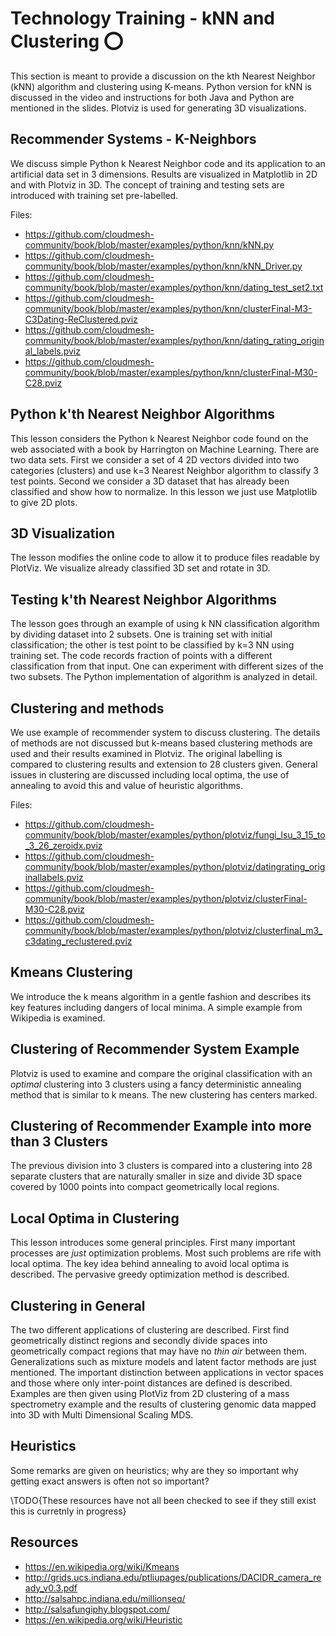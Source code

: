 # Technology Training - kNN and Clustering :o:

This section is meant to provide a discussion on the kth Nearest
Neighbor (kNN) algorithm and clustering using K-means. Python version
for kNN is discussed in the video and instructions for both Java and
Python are mentioned in the slides. Plotviz is used for generating 3D
visualizations.

## Recommender Systems - K-Neighbors

We discuss simple Python k Nearest Neighbor code and its application to
an artificial data set in 3 dimensions. Results are visualized in
Matplotlib in 2D and with Plotviz in 3D. The concept of training and
testing sets are introduced with training set pre-labelled.

Files:

- <https://github.com/cloudmesh-community/book/blob/master/examples/python/knn/kNN.py>
- <https://github.com/cloudmesh-community/book/blob/master/examples/python/knn/kNN_Driver.py>
- <https://github.com/cloudmesh-community/book/blob/master/examples/python/knn/dating_test_set2.txt>
- <https://github.com/cloudmesh-community/book/blob/master/examples/python/knn/clusterFinal-M3-C3Dating-ReClustered.pviz>
- <https://github.com/cloudmesh-community/book/blob/master/examples/python/knn/dating_rating_original_labels.pviz>
- <https://github.com/cloudmesh-community/book/blob/master/examples/python/knn/clusterFinal-M30-C28.pviz>

## Python k'th Nearest Neighbor Algorithms

This lesson considers the Python k Nearest Neighbor code found on the
web associated with a book by Harrington on Machine Learning. There are
two data sets. First we consider a set of 4 2D vectors divided into two
categories (clusters) and use k=3 Nearest Neighbor algorithm to classify
3 test points. Second we consider a 3D dataset that has already been
classified and show how to normalize. In this lesson we just use
Matplotlib to give 2D plots.

## 3D Visualization

The lesson modifies the online code to allow it to produce files
readable by PlotViz. We visualize already classified 3D set and rotate
in 3D.

## Testing k'th Nearest Neighbor Algorithms

The lesson goes through an example of using k NN classification
algorithm by dividing dataset into 2 subsets. One is training set with
initial classification; the other is test point to be classified by k=3
NN using training set. The code records fraction of points with a
different classification from that input. One can experiment with
different sizes of the two subsets. The Python implementation of
algorithm is analyzed in detail.

## Clustering and methods

We use example of recommender system to discuss clustering. The details
of methods are not discussed but k-means based clustering methods are
used and their results examined in Plotviz. The original labelling is
compared to clustering results and extension to 28 clusters given.
General issues in clustering are discussed including local optima, the
use of annealing to avoid this and value of heuristic algorithms.

Files:

-   <https://github.com/cloudmesh-community/book/blob/master/examples/python/plotviz/fungi_lsu_3_15_to_3_26_zeroidx.pviz>
-   <https://github.com/cloudmesh-community/book/blob/master/examples/python/plotviz/datingrating_originallabels.pviz>
-   <https://github.com/cloudmesh-community/book/blob/master/examples/python/plotviz/clusterFinal-M30-C28.pviz>
-   <https://github.com/cloudmesh-community/book/blob/master/examples/python/plotviz/clusterfinal_m3_c3dating_reclustered.pviz>

## Kmeans Clustering

We introduce the k means algorithm in a gentle fashion and describes its
key features including dangers of local minima. A simple example from
Wikipedia is examined.

## Clustering of Recommender System Example

Plotviz is used to examine and compare the original classification with
an *optimal* clustering into 3 clusters using a fancy deterministic
annealing method that is similar to k means. The new clustering has
centers marked.

## Clustering of Recommender Example into more than 3 Clusters

The previous division into 3 clusters is compared into a clustering into
28 separate clusters that are naturally smaller in size and divide 3D
space covered by 1000 points into compact geometrically local regions.

## Local Optima in Clustering

This lesson introduces some general principles. First many important
processes are *just* optimization problems. Most such problems are rife
with local optima. The key idea behind annealing to avoid local optima
is described. The pervasive greedy optimization method is described.

## Clustering in General

The two different applications of clustering are described. First find
geometrically distinct regions and secondly divide spaces into
geometrically compact regions that may have no *thin air* between them.
Generalizations such as mixture models and latent factor methods are
just mentioned. The important distinction between applications in vector
spaces and those where only inter-point distances are defined is
described. Examples are then given using PlotViz from 2D clustering of a
mass spectrometry example and the results of clustering genomic data
mapped into 3D with Multi Dimensional Scaling MDS.

## Heuristics

Some remarks are given on heuristics; why are they so important why
getting exact answers is often not so important?

\TODO{These resources have not all been checked to see if they still
  exist this is curretnly in progress}

## Resources

-   <https://en.wikipedia.org/wiki/Kmeans>
-   <http://grids.ucs.indiana.edu/ptliupages/publications/DACIDR_camera_ready_v0.3.pdf>
-   <http://salsahpc.indiana.edu/millionseq/>
-   <http://salsafungiphy.blogspot.com/>
-   <https://en.wikipedia.org/wiki/Heuristic>
